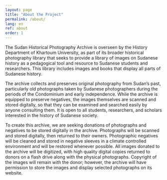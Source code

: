 ```yaml
---
layout: page
title: "About the Project"
permalink: /about/
lang: en
ref: about
order: 1
---
```



The Sudan Historical Photography Archive is overseen by the History Department of Khartoum University, as part of its broader historical photography library that seeks to provide a library of images on Sudanese history as a pedagogical tool and resource to Sudanese students and researchers. This library includes images and books that display all parts of Sudanese history.

The archive collects and preserves original photography from Sudan’s past, particularly old photographs taken by Sudanese photographers during the periods of the Condominium and early independence. While the archive is equipped to preserve negatives, the images themselves are scanned and stored digitally, so that they can be examined and searched easily by anyone consulting them. It is open to all students, researchers, and scholars interested in the history of Sudanese society.

To create this archive, we are seeking donations of photographs and negatives to be stored digitally in the archive. Photographs will be scanned and stored digitally, then returned to their owners. Photographic negatives will be cleaned and stored in negative sleeves in a climate controlled environment and will be restored whenever possible. All images donated to the archive will be digitized, with high quality digital copies returned to donors on a flash drive along with the physical photographs. Copyright of the images will remain with the donor; however, the archive will have permission to store the images and display selected photographs on its website.
